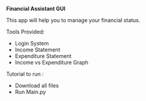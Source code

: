 **Financial Assistant GUI**

This app will help you to manage your financial status.

Tools Provided:
- Login System
- Income Statement
- Expenditure Statement
- Income vs Expenditure Graph

Tutorial to run :
- Download all files
- Run Main.py
